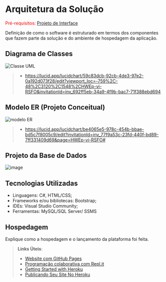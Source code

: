# Arquitetura da Solução

<span style="color:red">Pré-requisitos: <a href="3-Projeto de Interface.md"> Projeto de Interface</a></span>

Definição de como o software é estruturado em termos dos componentes que fazem parte da solução e do ambiente de hospedagem da aplicação.

## Diagrama de Classes

![Classe UML](https://github.com/user-attachments/assets/80dd5148-2ee9-4b20-94b6-fa5ec6282170)

> - https://lucid.app/lucidchart/59c83dcb-92cb-4de3-97e2-0a192d073f28/edit?viewport_loc=-759%2C-48%2C3120%2C1548%2CHWEp-vi-RSFO&invitationId=inv_692ff5eb-34a9-4f9b-bac7-71f388ebd694

## Modelo ER (Projeto Conceitual)

![modelo ER](https://github.com/user-attachments/assets/5c14b8fc-6e50-4492-b80f-efa080fece6f)

> - https://lucid.app/lucidchart/be4065e5-978c-454b-bbae-bd5c7f8005c9/edit?invitationId=inv_77f9a53c-23fd-440f-bd89-7ff331409d69&page=HWEp-vi-RSFO#
## Projeto da Base de Dados

![image](https://github.com/user-attachments/assets/0ddcfb12-4aaa-4a5d-92e6-ac796e74e793)

## Tecnologias Utilizadas

- Linguagens: C#, HTML/CSS;
- Frameworks e/ou bibliotecas: Bootstrap;
- IDEs: Visual Studio Community;
- Ferramentas: MySQL/SQL Server/ SSMS

## Hospedagem

Explique como a hospedagem e o lançamento da plataforma foi feita.

> **Links Úteis**:
>
> - [Website com GitHub Pages](https://pages.github.com/)
> - [Programação colaborativa com Repl.it](https://repl.it/)
> - [Getting Started with Heroku](https://devcenter.heroku.com/start)
> - [Publicando Seu Site No Heroku](http://pythonclub.com.br/publicando-seu-hello-world-no-heroku.html)
